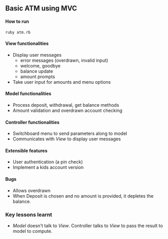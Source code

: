 ## Basic ATM using MVC

#### How to run
```
ruby atm.rb
```
#### View functionalities
* Display user messages
  * error messages (overdrawn, invalid input)
  * welcome, goodbye
  * balance update
  * amount prompts
* Take user input for amounts and menu options

#### Model functionalities
* Process deposit, withdrawal, get balance methods
* Amount validation and overdrawn account checking

#### Controller functionalities
* Switchboard menu to send parameters along to model
* Communicates with *View* to display user messages

#### Extensible features
* User authentication (a pin check)
* Implement a kids account version


#### Bugs
* Allows overdrawn 
* When Deposit is chosen and no amount is provided, it depletes the balance. 

### Key lessons learnt
* *Model* doesn't talk to *View*. Controller talks to *View* to pass the result to model to compute.
